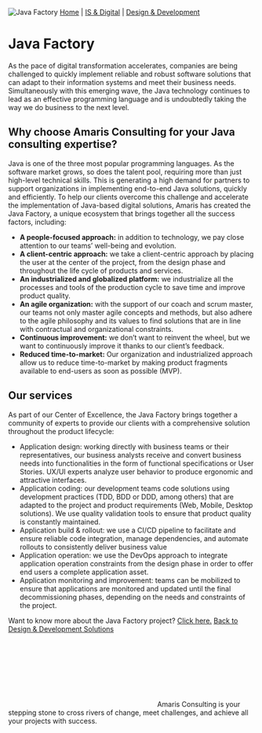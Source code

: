 ![Java Factory](https://amaris.com/wp-content/uploads/2022/07/Software-Web-Development.png)
[Home](https://amaris.com) | [IS & Digital](https://amaris.com/business-line/is-and-digital/) | [Design & Development](https://amaris.com/business-line/is-and-digital/design-development/)
# Java Factory
As the pace of digital transformation accelerates, companies are being challenged to quickly implement reliable and robust software solutions that can adapt to their information systems and meet their business needs. Simultaneously with this emerging wave, the Java technology continues to lead as an effective programming language and is undoubtedly taking the way we do business to the next level.
## **Why choose Amaris Consulting for your Java consulting expertise?**
Java is one of the three most popular programming languages. As the software market grows, so does the talent pool, requiring more than just high-level technical skills. This is generating a high demand for partners to support organizations in implementing end-to-end Java solutions, quickly and efficiently.
To help our clients overcome this challenge and accelerate the implementation of Java-based digital solutions, Amaris has created the Java Factory, a unique ecosystem that brings together all the success factors, including:
  * **A people-focused approach:** in addition to technology, we pay close attention to our teams’ well-being and evolution.
  * **A client-centric approach:** we take a client-centric approach by placing the user at the center of the project, from the design phase and throughout the life cycle of products and services.
  * **An industrialized and globalized platform:** we industrialize all the processes and tools of the production cycle to save time and improve product quality.
  * **An agile organization:** with the support of our coach and scrum master, our teams not only master agile concepts and methods, but also adhere to the agile philosophy and its values to find solutions that are in line with contractual and organizational constraints.
  * **Continuous improvement:** we don’t want to reinvent the wheel, but we want to continuously improve it thanks to our client’s feedback.
  * **Reduced time-to-market:** Our organization and industrialized approach allow us to reduce time-to-market by making product fragments available to end-users as soon as possible (MVP).


## **Our services**
As part of our Center of Excellence, the Java Factory brings together a community of experts to provide our clients with a comprehensive solution throughout the product lifecycle:
  * Application design: working directly with business teams or their representatives, our business analysts receive and convert business needs into functionalities in the form of functional specifications or User Stories. UX/UI experts analyze user behavior to produce ergonomic and attractive interfaces.
  * Application coding: our development teams code solutions using development practices (TDD, BDD or DDD, among others) that are adapted to the project and product requirements (Web, Mobile, Desktop solutions). We use quality validation tools to ensure that product quality is constantly maintained.
  * Application build & rollout: we use a CI/CD pipeline to facilitate and ensure reliable code integration, manage dependencies, and automate rollouts to consistently deliver business value
  * Application operation: we use the DevOps approach to integrate application operation constraints from the design phase in order to offer end users a complete application asset.
  * Application monitoring and improvement: teams can be mobilized to ensure that applications are monitored and updated until the final decommissioning phases, depending on the needs and constraints of the project.


Want to know more about the Java Factory project? [Click here.](https://amaris.com/insights/news/speeding-up-java-center-of-excellence/)
[Back to Design & Development Solutions](https://amaris.com/business-line/is-and-digital/design-development/)
![Amaris Logo](data:image/svg+xml,%3Csvg%20xmlns='http://www.w3.org/2000/svg'%20viewBox='0%200%200%200'%3E%3C/svg%3E)
Amaris Consulting is your stepping stone to cross rivers of change, meet challenges, and achieve all your projects with success.

